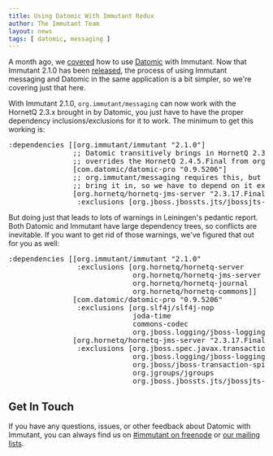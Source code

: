 ```yaml
---
title: Using Datomic With Immutant Redux
author: The Immutant Team
layout: news
tags: [ datomic, messaging ]
---
```


A month ago, we [covered] how to use [Datomic] with Immutant. Now that
Immutant 2.1.0 has been [released], the process of using Immutant
messaging and Datomic in the same application is a bit simpler, so
we're covering just that here.

With Immutant 2.1.0, `org.immutant/messaging` can now work with the
HornetQ 2.3.x brought in by Datomic, you just have to have the proper
dependency inclusions/exclusions for it to work. The minimum to get
this working is:

<pre class="syntax clojure">
:dependencies [[org.immutant/immutant "2.1.0"]
               ;; Datomic transitively brings in HornetQ 2.3.17.Final, which
               ;; overrides the HornetQ 2.4.5.Final from org.immutant/messaging
               [com.datomic/datomic-pro "0.9.5206"]
               ;; org.immutant/messaging requires this, but Datomic doesn't
               ;; bring it in, so we have to depend on it explicitly
               [org.hornetq/hornetq-jms-server "2.3.17.Final"
                :exclusions [org.jboss.jbossts.jts/jbossjts-jacorb]]]
</pre>

But doing just that leads to lots of warnings in Leiningen's pedantic
report. Both Datomic and Immutant have large dependency trees, so
conflicts are inevitable. If you want to get rid of those warnings,
we've figured that out for you as well:

<pre class="syntax clojure">
:dependencies [[org.immutant/immutant "2.1.0"
                :exclusions [org.hornetq/hornetq-server
                             org.hornetq/hornetq-jms-server
                             org.hornetq/hornetq-journal
                             org.hornetq/hornetq-commons]]
               [com.datomic/datomic-pro "0.9.5206"
                :exclusions [org.slf4j/slf4j-nop
                             joda-time
                             commons-codec
                             org.jboss.logging/jboss-logging]]
               [org.hornetq/hornetq-jms-server "2.3.17.Final"
                :exclusions [org.jboss.spec.javax.transaction/jboss-transaction-api_1.1_spec
                             org.jboss.logging/jboss-logging
                             org.jboss/jboss-transaction-spi
                             org.jgroups/jgroups
                             org.jboss.jbossts.jts/jbossjts-jacorb]]]
</pre>

## Get In Touch

If you have any questions, issues, or other feedback about Datomic
with Immutant, you can always find us on
[#immutant on freenode](/community/) or
[our mailing lists](/community/mailing_lists).

[covered]: /news/2015/08/03/datomic/
[Datomic]: http://www.datomic.com/
[HornetQ]: http://hornetq.org
[released]: /news/2015/09/01/announcing-2-1-0/
